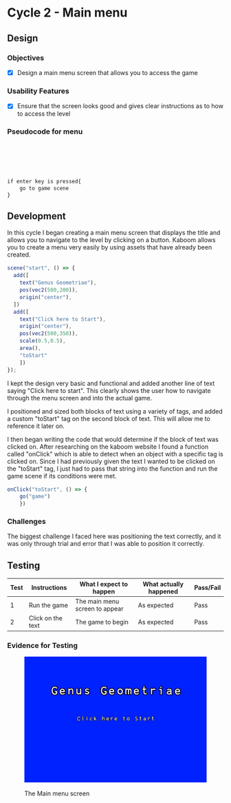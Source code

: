 # Cycle 2 - Main menu

## Design

### Objectives

* [x] Design a main menu screen that allows you to access the game

### Usability Features

* [x] Ensure that the screen looks good and gives clear instructions as to how to access the level

### Pseudocode for menu

```





if enter key is pressed{
    go to game scene
}
```

## Development

In this cycle I began creating a main menu screen that displays the title and allows you to navigate to the level by clicking on a button. Kaboom allows you to create a menu very easily by using assets that have already been created.&#x20;

```javascript
scene("start", () => {
  add([
    text("Genus Geometriae"),
    pos(vec2(500,200)),
    origin("center"),
  ])
  add([
    text("Click here to Start"),
    origin("center"),
    pos(vec2(500,350)),
    scale(0.5,0.5),
    area(),
    "toStart"
    ])
});
```

I kept the design very basic and functional and added another line of text saying "Click here to start".  This clearly shows the user how to navigate through the menu screen and into the actual game.&#x20;

I positioned and sized both blocks of text using a variety of tags, and added a custom "toStart" tag on the second block of text. This will allow me to reference it later on.

I then began writing the code that would determine if the block of text was clicked on. After researching on the kaboom website I found a function called "onClick" which is able to detect when an object with a specific tag is clicked on. Since I had previously given the text I wanted to be clicked on the "toStart" tag, I just had to pass that string into the function and run the game scene if its conditions were met.

```javascript
onClick("toStart", () => {
    go("game")
    })
```

### Challenges

The biggest challenge I faced here was positioning the text correctly, and it was only through trial and error that I was able to position it correctly.&#x20;

## Testing

| Test | Instructions      | What I expect to happen        | What actually happened | Pass/Fail |
| ---- | ----------------- | ------------------------------ | ---------------------- | --------- |
| 1    | Run the game      | The main menu screen to appear | As expected            | Pass      |
| 2    | Click on the text | The game to begin              | As expected            | Pass      |

### Evidence for Testing

<figure><img src="../.gitbook/assets/image (16).png" alt=""><figcaption><p>The Main menu screen</p></figcaption></figure>
